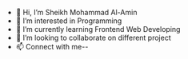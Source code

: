 - 👋 Hi, I’m Sheikh Mohammad Al-Amin
- 👀 I’m interested in Programming
- 🌱 I’m currently learning Frontend Web Developing
- 💞️ I’m looking to collaborate on different project
- 📫 Connect with me--

<!---
sm-alamin/sm-alamin is a ✨ special ✨ repository because its `README.md` (this file) appears on your GitHub profile.
You can click the Preview link to take a look at your changes.
--->
